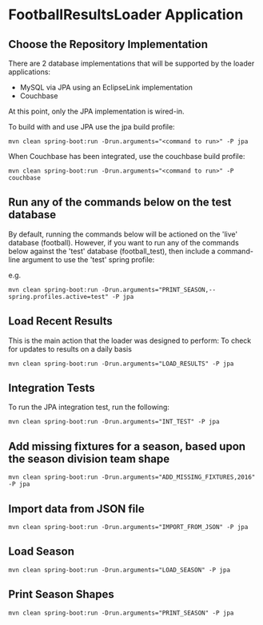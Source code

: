 # FootballResultsLoader Application

## Choose the Repository Implementation
There are 2 database implementations that will be supported by the loader applications:

* MySQL via JPA using an EclipseLink implementation
* Couchbase 

At this point, only the JPA implementation is wired-in.

To build with and use JPA use the jpa build profile:

```
mvn clean spring-boot:run -Drun.arguments="<command to run>" -P jpa
```

When Couchbase has been integrated, use the couchbase build profile:

```
mvn clean spring-boot:run -Drun.arguments="<command to run>" -P couchbase
```

## Run any of the commands below on the test database
By default, running the commands below will be actioned on the 'live' database (football).
However, if you want to run any of the commands below against the 'test' database (football_test), then include a
command-line argument to use the 'test' spring profile:

e.g.

```
mvn clean spring-boot:run -Drun.arguments="PRINT_SEASON,--spring.profiles.active=test" -P jpa
```

## Load Recent Results
This is the main action that the loader was designed to perform: To check for updates to results on a daily basis

```
mvn clean spring-boot:run -Drun.arguments="LOAD_RESULTS" -P jpa
```

## Integration Tests
To run the JPA integration test, run the following:

```
mvn clean spring-boot:run -Drun.arguments="INT_TEST" -P jpa
```

## Add missing fixtures for a season, based upon the season division team shape
```
mvn clean spring-boot:run -Drun.arguments="ADD_MISSING_FIXTURES,2016" -P jpa
```

## Import data from JSON file
```
mvn clean spring-boot:run -Drun.arguments="IMPORT_FROM_JSON" -P jpa
```

## Load Season
```
mvn clean spring-boot:run -Drun.arguments="LOAD_SEASON" -P jpa
```

## Print Season Shapes
```
mvn clean spring-boot:run -Drun.arguments="PRINT_SEASON" -P jpa
```
